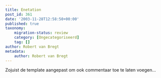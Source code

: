 ```yaml
---
title: Enetation
post_id: 361
date: '2003-11-28T12:58:50+00:00'
published: true
taxonomy:
    migration-status: review
    category: [Ongecategoriseerd]
    tag: []
author: Robert van Bregt
metadata:
    author: Robert van Bregt
---
```

Zojuist de template aangepast om ook commentaar toe te laten voegen…